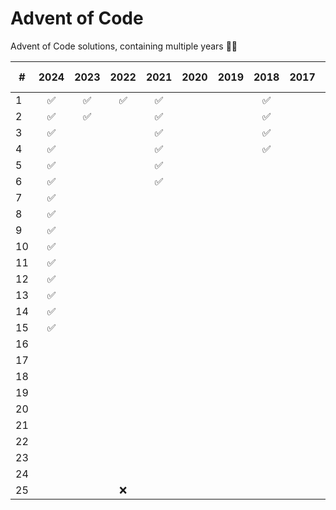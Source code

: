 # Advent of Code

Advent of Code solutions, containing multiple years 🎄✨

| #   | 2024 | 2023 | 2022 | 2021 | 2020 | 2019 | 2018 | 2017 | 2016 | 2015 🎄 |
| --- | :--: | :--: | :--: | :--: | :--: | :--: | :--: | :--: | :--: | :-----: |
| 1   |  ✅  |  ✅  |  ✅  |  ✅  |      |      |  ✅  |      |  ✅  |   ✅    |
| 2   |  ✅  |  ✅  |      |  ✅  |      |      |  ✅  |      |      |   ✅    |
| 3   |  ✅  |      |      |  ✅  |      |      |  ✅  |      |      |   ✅    |
| 4   |  ✅  |      |      |  ✅  |      |      |  ✅  |      |      |   ✅    |
| 5   |  ✅  |      |      |  ✅  |      |      |      |      |      |   ✅    |
| 6   |  ✅  |      |      |  ✅  |      |      |      |      |      |   ✅    |
| 7   |  ✅  |      |      |      |      |      |      |      |      |   ✅    |
| 8   |  ✅  |      |      |      |      |      |      |      |      |   ✅    |
| 9   |  ✅  |      |      |      |      |      |      |      |      |   ✅    |
| 10  |  ✅  |      |      |      |      |      |      |      |      |   ✅    |
| 11  |  ✅  |      |      |      |      |      |      |      |      |   ✅    |
| 12  |  ✅  |      |      |      |      |      |      |      |      |   ✅    |
| 13  |  ✅  |      |      |      |      |      |      |      |      |   ✅    |
| 14  |  ✅  |      |      |      |      |      |      |      |      |   ✅    |
| 15  |  ✅  |      |      |      |      |      |      |      |      |   ✅    |
| 16  |      |      |      |      |      |      |      |      |      |   ✅    |
| 17  |      |      |      |      |      |      |      |      |      |   ✅    |
| 18  |      |      |      |      |      |      |      |      |      |   ✅    |
| 19  |      |      |      |      |      |      |      |      |      |   ✅    |
| 20  |      |      |      |      |      |      |      |      |      |   ✅    |
| 21  |      |      |      |      |      |      |      |      |      |   ✅    |
| 22  |      |      |      |      |      |      |      |      |      |   ✅    |
| 23  |      |      |      |      |      |      |      |      |      |   ✅    |
| 24  |      |      |      |      |      |      |      |      |      |   ✅    |
| 25  |      |      |  ❌  |      |      |      |      |      |      |   🎄    |
